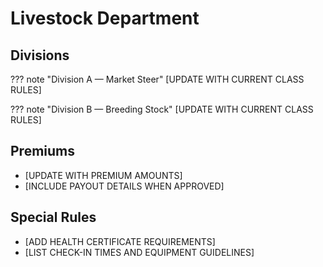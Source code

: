 # Livestock Department

## Divisions

??? note "Division A — Market Steer"
    [UPDATE WITH CURRENT CLASS RULES]

??? note "Division B — Breeding Stock"
    [UPDATE WITH CURRENT CLASS RULES]

## Premiums

- [UPDATE WITH PREMIUM AMOUNTS]
- [INCLUDE PAYOUT DETAILS WHEN APPROVED]

## Special Rules

- [ADD HEALTH CERTIFICATE REQUIREMENTS]
- [LIST CHECK-IN TIMES AND EQUIPMENT GUIDELINES]
